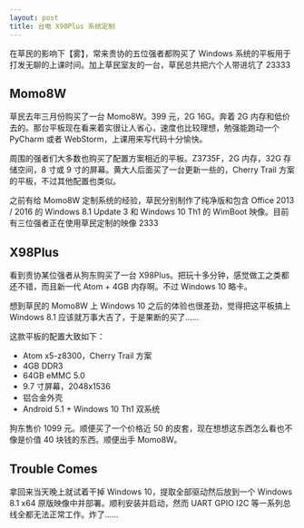 ```yaml
---
layout: post
title: 台电 X98Plus 系统定制
---
```


在草民的影响下【雾】，常来贵协的五位强者都购买了 Windows 系统的平板用于打发无聊的上课时间。加上草民室友的一台，草民总共把六个人带进坑了 23333

## Momo8W

草民去年三月份购买了一台 Momo8W。399 元，2G 16G。奔着 2G 内存和低价去的。那台平板现在看来着实很让人省心，速度也比较理想，勉强能跑动一个 PyCharm 或者 WebStorm，上课用来写代码十分愉快。

周围的强者们大多数也购买了配置方案相近的平板。Z3735F，2G 内存，32G 存储空间，8 寸或 9 寸的屏幕。黄大人后面买了一台更新一些的，Cherry Trail 方案的平板，不过其他配置也类似。

之前有给 Momo8W 定制系统的经验，草民分别制作了纯净版和包含 Office 2013 / 2016 的 Windows 8.1 Update 3 和 Windows 10 Th1 的 WimBoot 映像。目前有三位强者正在使用草民定制的映像 2333

## X98Plus

看到贵协某位强者从狗东购买了一台 X98Plus。把玩十多分钟，感觉做工之类都还不错，而且新一代 Atom + 4GB 内存啊。不过 Windows 10 略卡。

想到草民的 Momo8W 上 Windows 10 之后的体验也很差劲，觉得把这平板搞上 Windows 8.1 应该就万事大吉了，于是果断的买了……

这款平板的配置大致如下：

* Atom x5-z8300，Cherry Trail 方案
* 4GB DDR3
* 64GB eMMC 5.0
* 9.7 寸屏幕，2048x1536
* 铝合金外壳
* Android 5.1 + Windows 10 Th1 双系统

狗东售价 1099 元。顺便买了一个价格近 50 的皮套，现在想想这东西怎么看也不像是价值 40 块钱的东西。顺便出手 Momo8W。

<!-- more -->

## Trouble Comes

拿回来当天晚上就试着干掉 Windows 10，提取全部驱动然后放到一个 Windows 8.1 x64 原版映像中并部署。顺利安装并启动，然而 UART GPIO I2C 等一系列总线全都无法正常工作。炸了……

